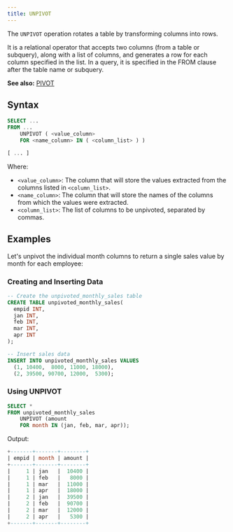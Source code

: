 ```yaml
---
title: UNPIVOT
---
```


The `UNPIVOT` operation rotates a table by transforming columns into rows. 

It is a relational operator that accepts two columns (from a table or subquery), along with a list of columns, and generates a row for each column specified in the list. In a query, it is specified in the FROM clause after the table name or subquery.

**See also:**
[PIVOT](./05-query-pivot.md)


## Syntax

```sql
SELECT ...
FROM ...
    UNPIVOT ( <value_column>
    FOR <name_column> IN ( <column_list> ) )

[ ... ]
```

Where:
* `<value_column>`: The column that will store the values extracted from the columns listed in `<column_list>`.
* `<name_column>`: The column that will store the names of the columns from which the values were extracted.
* `<column_list>`: The list of columns to be unpivoted, separated by commas.


## Examples

Let's unpivot the individual month columns to return a single sales value by month for each employee:

### Creating and Inserting Data


```sql
-- Create the unpivoted_monthly_sales table
CREATE TABLE unpivoted_monthly_sales(
  empid INT, 
  jan INT,
  feb INT,
  mar INT,
  apr INT
);

-- Insert sales data
INSERT INTO unpivoted_monthly_sales VALUES
  (1, 10400,  8000, 11000, 18000),
  (2, 39500, 90700, 12000,  5300);
```

### Using UNPIVOT


```sql
SELECT *
FROM unpivoted_monthly_sales
    UNPIVOT (amount
    FOR month IN (jan, feb, mar, apr));
```

Output:
```sql
+-------+-------+--------+
| empid | month | amount |
+-------+-------+--------+
|     1 | jan   |  10400 |
|     1 | feb   |   8000 |
|     1 | mar   |  11000 |
|     1 | apr   |  18000 |
|     2 | jan   |  39500 |
|     2 | feb   |  90700 |
|     2 | mar   |  12000 |
|     2 | apr   |   5300 |
+-------+-------+--------+
```